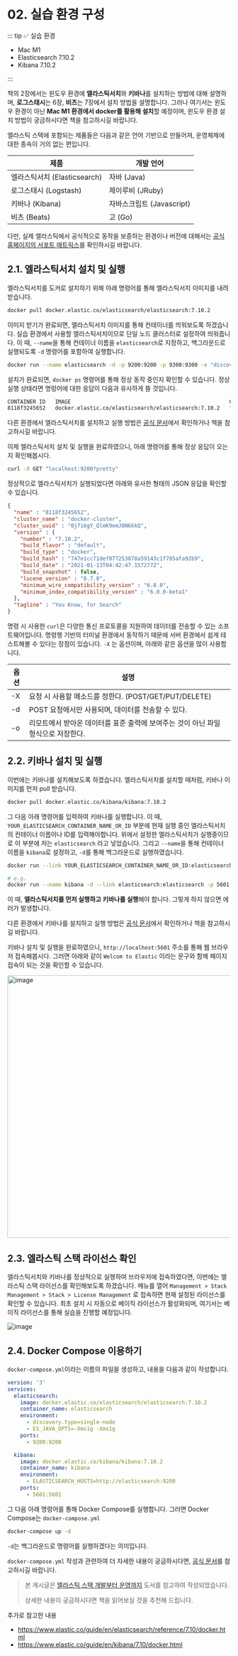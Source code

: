 # 02. 실습 환경 구성


::: tip ✅ 실습 환경

- Mac M1
- Elasticsearch 7.10.2  
- Kibana 7.10.2

:::

책의 2장에서는 윈도우 환경에 **엘라스틱서치**와 **키바나**를 설치하는 방법에 대해 설명하며, **로그스태시**는 6장, **비츠**는 7장에서 설치 방법을 설명합니다.
그러나 여기서는 윈도우 환경이 아닌 **Mac M1 환경에서 docker를 활용해 설치**할 예정이며, 윈도우 환경 설치 방법이 궁금하시다면 책을 참고하시길 바랍니다.

엘라스틱 스택에 포함되는 제품들은 다음과 같은 언어 기반으로 만들어져, 운영체제에 대한 종속이 거의 없는 편입니다.

| 제품                     | 개발 언어               |
|------------------------|---------------------|
| 엘라스틱서치 (Elasticsearch) | 자바 (Java)           |
| 로그스태시 (Logstash)       | 제이루비 (JRuby)        |
| 키바나 (Kibana)           | 자바스크립트 (Javascript) |
| 비츠 (Beats)             | 고 (Go)              |

다만, 실제 엘라스틱에서 공식적으로 동작을 보증하는 환경이나 버전에 대해서는 [공식 홈페이지의 서포트 매트릭스](https://www.elastic.co/kr/support/matrix#matrix_os)를 확인하시길 바랍니다.

## 2.1. 엘라스틱서치 설치 및 실행

엘라스틱서치를 도커로 설치하기 위해 아래 명령어를 통해 엘라스틱서치 이미지를 내려받습니다.

```bash
docker pull docker.elastic.co/elasticsearch/elasticsearch:7.10.2
```

이미지 받기가 완료되면, 엘라스틱서치 이미지를 통해 컨테이너를 띄워보도록 하겠습니다.
실습 환경에서 사용할 엘라스틱서치이므로 단일 노드 클러스터로 설정하여 띄워줍니다.
이 때, `--name`을 통해 컨테이너 이름을 `elasticsearch`로 지정하고, 백그라운드로 실행되도록 `-d` 명령어를 포함하여 실행합니다.

```bash
docker run --name elasticsearch -d -p 9200:9200 -p 9300:9300 -e "discovery.type=single-node" docker.elastic.co/elasticsearch/elasticsearch:7.10.2
```

설치가 완료되면, `docker ps` 명령어를 통해 정상 동작 중인지 확인할 수 있습니다.
정상 실행 상태라면 명렁어에 대한 응답이 다음과 유사하게 뜰 것입니다.

```bash
CONTAINER ID   IMAGE                                                  COMMAND                  CREATED              STATUS              PORTS                                            NAMES
8118f3245652   docker.elastic.co/elasticsearch/elasticsearch:7.10.2   "/tini -- /usr/local…"   About a minute ago   Up About a minute   0.0.0.0:9200->9200/tcp, 0.0.0.0:9300->9300/tcp   elasticsearch
```

다른 환경에서 엘라스틱서치를 설치하고 실행 방법은 [공식 문서](https://www.elastic.co/guide/en/elasticsearch/reference/7.10/install-elasticsearch.html)에서 확인하거나 책을 참고하시길 바랍니다.

이제 엘라스틱서치 설치 및 실행을 완료하였으니, 아래 명령어를 통해 정상 응답이 오는지 확인해봅시다.

```bash
curl -X GET "localhost:9200?pretty"
```

정상적으로 엘라스틱서치가 실행되었다면 아래와 유사한 형태의 JSON 응답을 확인할 수 있습니다.

```json
{
  "name" : "8118f3245652",
  "cluster_name" : "docker-cluster",
  "cluster_uuid" : "0j7i6gY_QlmK9emJ0N6kkQ",
  "version" : {
    "number" : "7.10.2",
    "build_flavor" : "default",
    "build_type" : "docker",
    "build_hash" : "747e1cc71def077253878a59143c1f785afa92b9",
    "build_date" : "2021-01-13T04:42:47.157277Z",
    "build_snapshot" : false,
    "lucene_version" : "8.7.0",
    "minimum_wire_compatibility_version" : "6.8.0",
    "minimum_index_compatibility_version" : "6.0.0-beta1"
  },
  "tagline" : "You Know, for Search"
}
```

명령 시 사용한 `curl`은 다양한 통신 프로토콜을 지원하여 데이터를 전송할 수 있는 소프트웨어입니다. 명령행 기반의 터미널 환경에서 동작하기 때문에 서버 환경에서 쉽게 테스트해볼 수 있다는 장점이 있습니다. `-X` 는 옵션이며, 아래와 같은 옵션을 많이 사용합니다.

| 옵션  | 설명                                             |
|-----|------------------------------------------------|
| -X  | 요청 시 사용할 메소드를 정한다. (POST/GET/PUT/DELETE)       |
| -d  | POST 요청에서만 사용되며, 데이터를 전송할 수 있다.                |
| -o  | 리모트에서 받아온 데이터를 표준 출력에 보여주는 것이 아닌 파일 형식으로 저장한다. |

## 2.2. 키바나 설치 및 실행

이번에는 키바나를 설치해보도록 하겠습니다. 엘라스틱서치를 설치할 때처럼, 키바나 이미지를 먼저 pull 받습니다.

```bash
docker pull docker.elastic.co/kibana/kibana:7.10.2
```

그 다음 아래 명령어를 입력하여 키바나를 실행합니다.
이 때, `YOUR_ELASTICSEARCH_CONTAINER_NAME_OR_ID` 부분에 현재 실행 중인 엘라스틱서치의 컨테이너 이름이나 ID를 입력해야합니다.
위에서 설정한 엘라스틱서치가 실행중이므로 이 부분에 저는 `elasticsearch` 라고 넣었습니다.
그리고 `--name`을 통해 컨테이너 이름을 `kibana`로 설정하고, `-d`를 통해 백그라운드로 실행하였습니다.

```bash
docker run --link YOUR_ELASTICSEARCH_CONTAINER_NAME_OR_ID:elasticsearch -p 5601:5601 docker.elastic.co/kibana/kibana:7.10.2

# e.g.
docker run --name kibana -d --link elasticsearch:elasticsearch -p 5601:5601 docker.elastic.co/kibana/kibana:7.10.2
```

이 때, **엘라스틱서치를 먼저 실행하고 키바나를 실행**해야 합니다. 그렇게 하지 않으면 에러가 발생합니다.

다른 환경에서 키바나를 설치하고 실행 방법은 [공식 문서](https://www.elastic.co/guide/en/kibana/7.10/install.html)에서 확인하거나 책을 참고하시길 바랍니다.

키바나 설치 및 실행을 완료하였으니, `http://localhost:5601` 주소를 통해 웹 브라우저 접속해봅시다.
그러면 아래와 같이 `Welcom to Elastic` 이라는 문구와 함께 페이지 접속이 되는 것을 확인할 수 있습니다.

<img width="591" alt="image" src="https://github.com/Kim-SuBin/TIL/assets/46712693/b5979799-5ebd-4b55-8059-599a9a636911">

## 2.3. 엘라스틱 스택 라이선스 확인

엘라스틱서치와 키바나를 정상적으로 실행하여 브라우저에 접속하였다면, 이번에는 엘라스틱 스택 라이선스를 확인해보도록 하겠습니다. 메뉴를 열어 `Management > Stack Management > Stack > License Management` 로 접속하면 현재 설정된 라이선스를 확인할 수 있습니다. 최초 설치 시 자동으로 베이직 라이선스가 활성화되며, 여기서는 베이직 라이선스를 통해 실습을 진행할 예정입니다.

![image](https://user-images.githubusercontent.com/46712693/234765028-88333315-ea84-4e58-aa1f-50be08546058.png)

## 2.4. Docker Compose 이용하기

`docker-compose.yml`이라는 이름의 파일을 생성하고, 내용을 다음과 같이 작성합니다.

```yaml
version: '3'
services:
  elasticsearch:
    image: docker.elastic.co/elasticsearch/elasticsearch:7.10.2
    container_name: elasticsearch
    environment:
      - discovery.type=single-node
      - ES_JAVA_OPTS=-Xms1g -Xmx1g
    ports:
      - 9200:9200

  kibana:
    image: docker.elastic.co/kibana/kibana:7.10.2
    container_name: kibana
    environment:
      - ELASTICSEARCH_HOSTS=http://elasticsearch:9200
    ports:
      - 5601:5601
```

그 다음 아래 명령어를 통해 Docker Compose를 실행합니다.
그러면 Docker Compose는 `docker-compose.yml`

```bash
docker-compose up -d
```

`-d`는 백그라운드로 명령어를 실행하겠다는 의미입니다.

`docker-compose.yml` 작성과 관련하여 더 자세한 내용이 궁금하시다면, [공식 문서](https://www.elastic.co/guide/en/elasticsearch/reference/current/docker.html#docker-compose-file)를 참고하시길 바랍니다.

> 본 게시글은 [엘라스틱 스택 개발부터 운영까지](https://product.kyobobook.co.kr/detail/S000001932755) 도서를 참고하여 작성되었습니다.
>
> 상세한 내용이 궁금하시다면 책을 읽어보실 것을 추천해 드립니다.
>

추가로 참고한 내용
- <https://www.elastic.co/guide/en/elasticsearch/reference/7.10/docker.html>
- <https://www.elastic.co/guide/en/kibana/7.10/docker.html>
